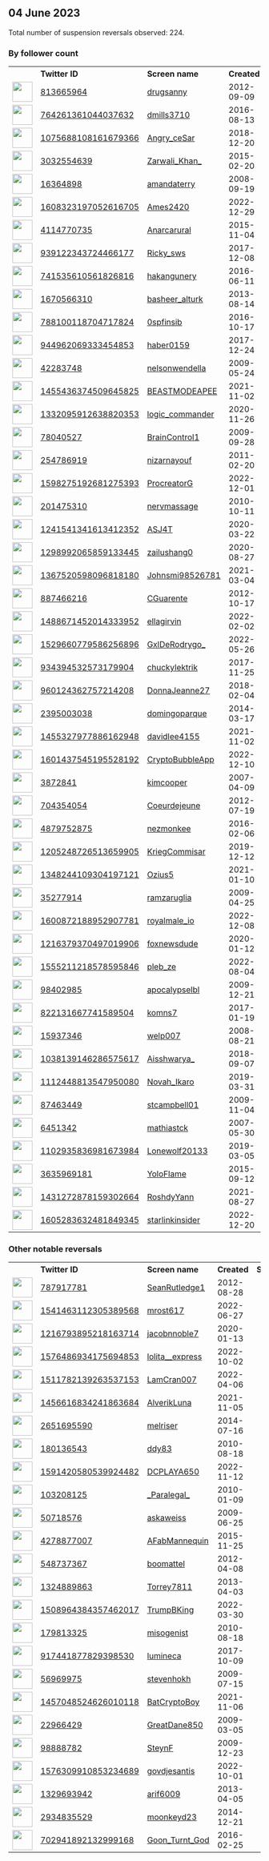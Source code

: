 
## 04 June 2023
Total number of suspension reversals observed: 224.

### By follower count
<table><tr><th></th><th align="left">Twitter ID</th><th align="left">Screen name</th>
<th align="left">Created</th><th align="left">Status</th><th align="left">Suspended</th><th align="left">Followers</th>
<tr><td><a href="https://pbs.twimg.com/profile_images/1210852867172655104/vmccRZiQ_normal.jpg"><img src="https://pbs.twimg.com/profile_images/1210852867172655104/vmccRZiQ_normal.jpg" width="40px" height="40px" align="center"/></a></td><td><a href="https://twitter.com/intent/user?user_id=813665964">813665964</a></td><td><a href="https://twitter.com/drugsanny">drugsanny</a></td><td>2012-09-09</td><td align="center"></td><td></td><td>332553</td></tr>
<tr><td><a href="https://pbs.twimg.com/profile_images/1351315411548196868/ghOUAZ4J_normal.jpg"><img src="https://pbs.twimg.com/profile_images/1351315411548196868/ghOUAZ4J_normal.jpg" width="40px" height="40px" align="center"/></a></td><td><a href="https://twitter.com/intent/user?user_id=764261361044037632">764261361044037632</a></td><td><a href="https://twitter.com/dmills3710">dmills3710</a></td><td>2016-08-13</td><td align="center"></td><td></td><td>30431</td></tr>
<tr><td><a href="https://pbs.twimg.com/profile_images/1624363924329009152/vAfkJ81Y_normal.jpg"><img src="https://pbs.twimg.com/profile_images/1624363924329009152/vAfkJ81Y_normal.jpg" width="40px" height="40px" align="center"/></a></td><td><a href="https://twitter.com/intent/user?user_id=1075688108161679366">1075688108161679366</a></td><td><a href="https://twitter.com/Angry_ceSar">Angry_ceSar</a></td><td>2018-12-20</td><td align="center"></td><td>2023-05-28</td><td>13904</td></tr>
<tr><td><a href="https://pbs.twimg.com/profile_images/1663832116461727744/7eUDGWqe_normal.jpg"><img src="https://pbs.twimg.com/profile_images/1663832116461727744/7eUDGWqe_normal.jpg" width="40px" height="40px" align="center"/></a></td><td><a href="https://twitter.com/intent/user?user_id=3032554639">3032554639</a></td><td><a href="https://twitter.com/Zarwali_Khan_">Zarwali_Khan_</a></td><td>2015-02-20</td><td align="center"></td><td>2022-12-08</td><td>11430</td></tr>
<tr><td><a href="https://pbs.twimg.com/profile_images/1613179490045239296/cHjYFkDQ_normal.jpg"><img src="https://pbs.twimg.com/profile_images/1613179490045239296/cHjYFkDQ_normal.jpg" width="40px" height="40px" align="center"/></a></td><td><a href="https://twitter.com/intent/user?user_id=16364898">16364898</a></td><td><a href="https://twitter.com/amandaterry">amandaterry</a></td><td>2008-09-19</td><td align="center"></td><td>2023-06-01</td><td>8938</td></tr>
<tr><td><a href="https://pbs.twimg.com/profile_images/1608329357583421441/zh1id-q3_normal.jpg"><img src="https://pbs.twimg.com/profile_images/1608329357583421441/zh1id-q3_normal.jpg" width="40px" height="40px" align="center"/></a></td><td><a href="https://twitter.com/intent/user?user_id=1608323197052616705">1608323197052616705</a></td><td><a href="https://twitter.com/Ames2420">Ames2420</a></td><td>2022-12-29</td><td align="center"></td><td>2023-04-08</td><td>8687</td></tr>
<tr><td><a href="https://pbs.twimg.com/profile_images/1664622006480916482/6euOPGDN_normal.jpg"><img src="https://pbs.twimg.com/profile_images/1664622006480916482/6euOPGDN_normal.jpg" width="40px" height="40px" align="center"/></a></td><td><a href="https://twitter.com/intent/user?user_id=4114770735">4114770735</a></td><td><a href="https://twitter.com/Anarcarural">Anarcarural</a></td><td>2015-11-04</td><td align="center"></td><td>2023-05-26</td><td>7717</td></tr>
<tr><td><a href="https://pbs.twimg.com/profile_images/1632770924893155328/e4-VQObs_normal.jpg"><img src="https://pbs.twimg.com/profile_images/1632770924893155328/e4-VQObs_normal.jpg" width="40px" height="40px" align="center"/></a></td><td><a href="https://twitter.com/intent/user?user_id=939122343724466177">939122343724466177</a></td><td><a href="https://twitter.com/Ricky_sws">Ricky_sws</a></td><td>2017-12-08</td><td align="center"></td><td>2023-05-26</td><td>7438</td></tr>
<tr><td><a href="https://pbs.twimg.com/profile_images/1066626629995282432/pazh5L7A_normal.jpg"><img src="https://pbs.twimg.com/profile_images/1066626629995282432/pazh5L7A_normal.jpg" width="40px" height="40px" align="center"/></a></td><td><a href="https://twitter.com/intent/user?user_id=741535610561826816">741535610561826816</a></td><td><a href="https://twitter.com/hakangunery">hakangunery</a></td><td>2016-06-11</td><td align="center"></td><td>2023-05-19</td><td>7380</td></tr>
<tr><td><a href="https://pbs.twimg.com/profile_images/1547790936087732225/rb5WXBks_normal.jpg"><img src="https://pbs.twimg.com/profile_images/1547790936087732225/rb5WXBks_normal.jpg" width="40px" height="40px" align="center"/></a></td><td><a href="https://twitter.com/intent/user?user_id=1670566310">1670566310</a></td><td><a href="https://twitter.com/basheer_alturk">basheer_alturk</a></td><td>2013-08-14</td><td align="center"></td><td>2023-06-01</td><td>6841</td></tr>
<tr><td><a href="https://pbs.twimg.com/profile_images/788585217816662016/33JhjreL_normal.jpg"><img src="https://pbs.twimg.com/profile_images/788585217816662016/33JhjreL_normal.jpg" width="40px" height="40px" align="center"/></a></td><td><a href="https://twitter.com/intent/user?user_id=788100118704717824">788100118704717824</a></td><td><a href="https://twitter.com/0spfinsib">0spfinsib</a></td><td>2016-10-17</td><td align="center"></td><td>2023-05-27</td><td>6775</td></tr>
<tr><td><a href="https://pbs.twimg.com/profile_images/1224090863871107072/S95bV7sL_normal.jpg"><img src="https://pbs.twimg.com/profile_images/1224090863871107072/S95bV7sL_normal.jpg" width="40px" height="40px" align="center"/></a></td><td><a href="https://twitter.com/intent/user?user_id=944962069333454853">944962069333454853</a></td><td><a href="https://twitter.com/haber0159">haber0159</a></td><td>2017-12-24</td><td align="center"></td><td>2023-01-02</td><td>5881</td></tr>
<tr><td><a href="https://pbs.twimg.com/profile_images/1129087554823831557/P_1Eh7_V_normal.jpg"><img src="https://pbs.twimg.com/profile_images/1129087554823831557/P_1Eh7_V_normal.jpg" width="40px" height="40px" align="center"/></a></td><td><a href="https://twitter.com/intent/user?user_id=42283748">42283748</a></td><td><a href="https://twitter.com/nelsonwendella">nelsonwendella</a></td><td>2009-05-24</td><td align="center"></td><td></td><td>5042</td></tr>
<tr><td><a href="https://pbs.twimg.com/profile_images/1648198312460431361/sAN814IK_normal.jpg"><img src="https://pbs.twimg.com/profile_images/1648198312460431361/sAN814IK_normal.jpg" width="40px" height="40px" align="center"/></a></td><td><a href="https://twitter.com/intent/user?user_id=1455436374509645825">1455436374509645825</a></td><td><a href="https://twitter.com/BEASTMODEAPEE">BEASTMODEAPEE</a></td><td>2021-11-02</td><td align="center"></td><td>2023-06-01</td><td>4893</td></tr>
<tr><td><a href="https://pbs.twimg.com/profile_images/1664011599563177984/gNZxFk1B_normal.png"><img src="https://pbs.twimg.com/profile_images/1664011599563177984/gNZxFk1B_normal.png" width="40px" height="40px" align="center"/></a></td><td><a href="https://twitter.com/intent/user?user_id=1332095912638820353">1332095912638820353</a></td><td><a href="https://twitter.com/logic_commander">logic_commander</a></td><td>2020-11-26</td><td align="center"></td><td>2023-05-29</td><td>4526</td></tr>
<tr><td><a href="https://pbs.twimg.com/profile_images/1342799219560734721/8O3v719F_normal.jpg"><img src="https://pbs.twimg.com/profile_images/1342799219560734721/8O3v719F_normal.jpg" width="40px" height="40px" align="center"/></a></td><td><a href="https://twitter.com/intent/user?user_id=78040527">78040527</a></td><td><a href="https://twitter.com/BrainControl1">BrainControl1</a></td><td>2009-09-28</td><td align="center">🔒</td><td>2023-05-27</td><td>4447</td></tr>
<tr><td><a href="https://pbs.twimg.com/profile_images/1016330008124710915/EfoZQ11P_normal.jpg"><img src="https://pbs.twimg.com/profile_images/1016330008124710915/EfoZQ11P_normal.jpg" width="40px" height="40px" align="center"/></a></td><td><a href="https://twitter.com/intent/user?user_id=254786919">254786919</a></td><td><a href="https://twitter.com/nizarnayouf">nizarnayouf</a></td><td>2011-02-20</td><td align="center"></td><td></td><td>4208</td></tr>
<tr><td><a href="https://pbs.twimg.com/profile_images/1639619207439548417/AyLRWCtY_normal.jpg"><img src="https://pbs.twimg.com/profile_images/1639619207439548417/AyLRWCtY_normal.jpg" width="40px" height="40px" align="center"/></a></td><td><a href="https://twitter.com/intent/user?user_id=1598275192681275393">1598275192681275393</a></td><td><a href="https://twitter.com/ProcreatorG">ProcreatorG</a></td><td>2022-12-01</td><td align="center"></td><td>2023-06-01</td><td>4145</td></tr>
<tr><td><a href="https://pbs.twimg.com/profile_images/1343057320226525185/LtZBejSh_normal.jpg"><img src="https://pbs.twimg.com/profile_images/1343057320226525185/LtZBejSh_normal.jpg" width="40px" height="40px" align="center"/></a></td><td><a href="https://twitter.com/intent/user?user_id=201475310">201475310</a></td><td><a href="https://twitter.com/nervmassage">nervmassage</a></td><td>2010-10-11</td><td align="center"></td><td>2022-11-22</td><td>4127</td></tr>
<tr><td><a href="https://pbs.twimg.com/profile_images/1441059229465415685/sd54fSYc_normal.jpg"><img src="https://pbs.twimg.com/profile_images/1441059229465415685/sd54fSYc_normal.jpg" width="40px" height="40px" align="center"/></a></td><td><a href="https://twitter.com/intent/user?user_id=1241541341613412352">1241541341613412352</a></td><td><a href="https://twitter.com/ASJ4T">ASJ4T</a></td><td>2020-03-22</td><td align="center"></td><td>2023-01-16</td><td>3798</td></tr>
<tr><td><a href="https://pbs.twimg.com/profile_images/1495700554235871235/t3GXH7NL_normal.jpg"><img src="https://pbs.twimg.com/profile_images/1495700554235871235/t3GXH7NL_normal.jpg" width="40px" height="40px" align="center"/></a></td><td><a href="https://twitter.com/intent/user?user_id=1298992065859133445">1298992065859133445</a></td><td><a href="https://twitter.com/zailushang0">zailushang0</a></td><td>2020-08-27</td><td align="center"></td><td>2023-05-02</td><td>3517</td></tr>
<tr><td><a href="https://pbs.twimg.com/profile_images/1463866430605217800/HqpCE73w_normal.jpg"><img src="https://pbs.twimg.com/profile_images/1463866430605217800/HqpCE73w_normal.jpg" width="40px" height="40px" align="center"/></a></td><td><a href="https://twitter.com/intent/user?user_id=1367520598096818180">1367520598096818180</a></td><td><a href="https://twitter.com/Johnsmi98526781">Johnsmi98526781</a></td><td>2021-03-04</td><td align="center"></td><td>2022-10-29</td><td>3421</td></tr>
<tr><td><a href="https://pbs.twimg.com/profile_images/1426256009669095427/LK5dsb1o_normal.jpg"><img src="https://pbs.twimg.com/profile_images/1426256009669095427/LK5dsb1o_normal.jpg" width="40px" height="40px" align="center"/></a></td><td><a href="https://twitter.com/intent/user?user_id=887466216">887466216</a></td><td><a href="https://twitter.com/CGuarente">CGuarente</a></td><td>2012-10-17</td><td align="center"></td><td>2023-05-23</td><td>3221</td></tr>
<tr><td><a href="https://pbs.twimg.com/profile_images/1664447863169110017/E4GcJRA7_normal.jpg"><img src="https://pbs.twimg.com/profile_images/1664447863169110017/E4GcJRA7_normal.jpg" width="40px" height="40px" align="center"/></a></td><td><a href="https://twitter.com/intent/user?user_id=1488671452014333952">1488671452014333952</a></td><td><a href="https://twitter.com/ellagirvin">ellagirvin</a></td><td>2022-02-02</td><td align="center"></td><td>2023-06-02</td><td>3024</td></tr>
<tr><td><a href="https://pbs.twimg.com/profile_images/1664038774655811586/mpEHq_eX_normal.jpg"><img src="https://pbs.twimg.com/profile_images/1664038774655811586/mpEHq_eX_normal.jpg" width="40px" height="40px" align="center"/></a></td><td><a href="https://twitter.com/intent/user?user_id=1529660779586256896">1529660779586256896</a></td><td><a href="https://twitter.com/GxlDeRodrygo_">GxlDeRodrygo_</a></td><td>2022-05-26</td><td align="center"></td><td>2022-12-02</td><td>2744</td></tr>
<tr><td><a href="https://pbs.twimg.com/profile_images/1570399856472084480/VkMEM4d2_normal.jpg"><img src="https://pbs.twimg.com/profile_images/1570399856472084480/VkMEM4d2_normal.jpg" width="40px" height="40px" align="center"/></a></td><td><a href="https://twitter.com/intent/user?user_id=934394532573179904">934394532573179904</a></td><td><a href="https://twitter.com/chuckylektrik">chuckylektrik</a></td><td>2017-11-25</td><td align="center"></td><td>2023-05-24</td><td>2656</td></tr>
<tr><td><a href="https://pbs.twimg.com/profile_images/1347745512016015361/YF9Y_5Bv_normal.jpg"><img src="https://pbs.twimg.com/profile_images/1347745512016015361/YF9Y_5Bv_normal.jpg" width="40px" height="40px" align="center"/></a></td><td><a href="https://twitter.com/intent/user?user_id=960124362757214208">960124362757214208</a></td><td><a href="https://twitter.com/DonnaJeanne27">DonnaJeanne27</a></td><td>2018-02-04</td><td align="center"></td><td>2022-10-29</td><td>2594</td></tr>
<tr><td><a href="https://pbs.twimg.com/profile_images/1565139931592380416/WZtChC9X_normal.jpg"><img src="https://pbs.twimg.com/profile_images/1565139931592380416/WZtChC9X_normal.jpg" width="40px" height="40px" align="center"/></a></td><td><a href="https://twitter.com/intent/user?user_id=2395003038">2395003038</a></td><td><a href="https://twitter.com/domingoparque">domingoparque</a></td><td>2014-03-17</td><td align="center"></td><td>2022-09-23</td><td>2589</td></tr>
<tr><td><a href="https://pbs.twimg.com/profile_images/1654214263353778176/7nGfW_AT_normal.jpg"><img src="https://pbs.twimg.com/profile_images/1654214263353778176/7nGfW_AT_normal.jpg" width="40px" height="40px" align="center"/></a></td><td><a href="https://twitter.com/intent/user?user_id=1455327977886162948">1455327977886162948</a></td><td><a href="https://twitter.com/davidlee4155">davidlee4155</a></td><td>2021-11-02</td><td align="center"></td><td>2023-06-01</td><td>2291</td></tr>
<tr><td><a href="https://pbs.twimg.com/profile_images/1633137502671482884/wtIuNgkZ_normal.jpg"><img src="https://pbs.twimg.com/profile_images/1633137502671482884/wtIuNgkZ_normal.jpg" width="40px" height="40px" align="center"/></a></td><td><a href="https://twitter.com/intent/user?user_id=1601437545195528192">1601437545195528192</a></td><td><a href="https://twitter.com/CryptoBubbleApp">CryptoBubbleApp</a></td><td>2022-12-10</td><td align="center"></td><td>2023-06-02</td><td>2089</td></tr>
<tr><td><a href="https://pbs.twimg.com/profile_images/378800000729350297/d0cd634149243e6cdd0314a880313d08_normal.png"><img src="https://pbs.twimg.com/profile_images/378800000729350297/d0cd634149243e6cdd0314a880313d08_normal.png" width="40px" height="40px" align="center"/></a></td><td><a href="https://twitter.com/intent/user?user_id=3872841">3872841</a></td><td><a href="https://twitter.com/kimcooper">kimcooper</a></td><td>2007-04-09</td><td align="center"></td><td>2023-04-28</td><td>2031</td></tr>
<tr><td><a href="https://pbs.twimg.com/profile_images/1634285980814397447/aoRO-2fu_normal.jpg"><img src="https://pbs.twimg.com/profile_images/1634285980814397447/aoRO-2fu_normal.jpg" width="40px" height="40px" align="center"/></a></td><td><a href="https://twitter.com/intent/user?user_id=704354054">704354054</a></td><td><a href="https://twitter.com/Coeurdejeune">Coeurdejeune</a></td><td>2012-07-19</td><td align="center"></td><td>2023-06-01</td><td>1901</td></tr>
<tr><td><a href="https://pbs.twimg.com/profile_images/1163285032259248128/FkIJbfCO_normal.jpg"><img src="https://pbs.twimg.com/profile_images/1163285032259248128/FkIJbfCO_normal.jpg" width="40px" height="40px" align="center"/></a></td><td><a href="https://twitter.com/intent/user?user_id=4879752875">4879752875</a></td><td><a href="https://twitter.com/nezmonkee">nezmonkee</a></td><td>2016-02-06</td><td align="center"></td><td>2023-06-03</td><td>1894</td></tr>
<tr><td><a href="https://pbs.twimg.com/profile_images/1654373151843794946/Jp_85nJe_normal.jpg"><img src="https://pbs.twimg.com/profile_images/1654373151843794946/Jp_85nJe_normal.jpg" width="40px" height="40px" align="center"/></a></td><td><a href="https://twitter.com/intent/user?user_id=1205248726513659905">1205248726513659905</a></td><td><a href="https://twitter.com/KriegCommisar">KriegCommisar</a></td><td>2019-12-12</td><td align="center"></td><td>2023-05-28</td><td>1837</td></tr>
<tr><td><a href="https://pbs.twimg.com/profile_images/1664905875511705602/OQzeB5YX_normal.jpg"><img src="https://pbs.twimg.com/profile_images/1664905875511705602/OQzeB5YX_normal.jpg" width="40px" height="40px" align="center"/></a></td><td><a href="https://twitter.com/intent/user?user_id=1348244109304197121">1348244109304197121</a></td><td><a href="https://twitter.com/Ozius5">Ozius5</a></td><td>2021-01-10</td><td align="center"></td><td>2022-12-01</td><td>1831</td></tr>
<tr><td><a href="https://pbs.twimg.com/profile_images/1519290186139521024/uyE4bdcn_normal.jpg"><img src="https://pbs.twimg.com/profile_images/1519290186139521024/uyE4bdcn_normal.jpg" width="40px" height="40px" align="center"/></a></td><td><a href="https://twitter.com/intent/user?user_id=35277914">35277914</a></td><td><a href="https://twitter.com/ramzaruglia">ramzaruglia</a></td><td>2009-04-25</td><td align="center"></td><td>2023-03-21</td><td>1808</td></tr>
<tr><td><a href="https://pbs.twimg.com/profile_images/1654922829547163648/daN6S09P_normal.png"><img src="https://pbs.twimg.com/profile_images/1654922829547163648/daN6S09P_normal.png" width="40px" height="40px" align="center"/></a></td><td><a href="https://twitter.com/intent/user?user_id=1600872188952907781">1600872188952907781</a></td><td><a href="https://twitter.com/royalmale_io">royalmale_io</a></td><td>2022-12-08</td><td align="center"></td><td>2023-06-01</td><td>1760</td></tr>
<tr><td><a href="https://pbs.twimg.com/profile_images/1447245563850805252/a1T8qh2x_normal.jpg"><img src="https://pbs.twimg.com/profile_images/1447245563850805252/a1T8qh2x_normal.jpg" width="40px" height="40px" align="center"/></a></td><td><a href="https://twitter.com/intent/user?user_id=1216379370497019906">1216379370497019906</a></td><td><a href="https://twitter.com/foxnewsdude">foxnewsdude</a></td><td>2020-01-12</td><td align="center"></td><td>2023-05-27</td><td>1700</td></tr>
<tr><td><a href="https://pbs.twimg.com/profile_images/1555211804174843912/6vdlslqc_normal.jpg"><img src="https://pbs.twimg.com/profile_images/1555211804174843912/6vdlslqc_normal.jpg" width="40px" height="40px" align="center"/></a></td><td><a href="https://twitter.com/intent/user?user_id=1555211218578595846">1555211218578595846</a></td><td><a href="https://twitter.com/pleb_ze">pleb_ze</a></td><td>2022-08-04</td><td align="center"></td><td>2023-06-01</td><td>1670</td></tr>
<tr><td><a href="https://pbs.twimg.com/profile_images/585558399/twitlogo_normal.jpg"><img src="https://pbs.twimg.com/profile_images/585558399/twitlogo_normal.jpg" width="40px" height="40px" align="center"/></a></td><td><a href="https://twitter.com/intent/user?user_id=98402985">98402985</a></td><td><a href="https://twitter.com/apocalypselbl">apocalypselbl</a></td><td>2009-12-21</td><td align="center"></td><td></td><td>1570</td></tr>
<tr><td><a href="https://pbs.twimg.com/profile_images/1498949700296314880/3rXEm9A4_normal.jpg"><img src="https://pbs.twimg.com/profile_images/1498949700296314880/3rXEm9A4_normal.jpg" width="40px" height="40px" align="center"/></a></td><td><a href="https://twitter.com/intent/user?user_id=822131667741589504">822131667741589504</a></td><td><a href="https://twitter.com/komns7">komns7</a></td><td>2017-01-19</td><td align="center"></td><td>2022-05-24</td><td>1497</td></tr>
<tr><td><a href="https://pbs.twimg.com/profile_images/1383694538997260301/TzURBW8F_normal.jpg"><img src="https://pbs.twimg.com/profile_images/1383694538997260301/TzURBW8F_normal.jpg" width="40px" height="40px" align="center"/></a></td><td><a href="https://twitter.com/intent/user?user_id=15937346">15937346</a></td><td><a href="https://twitter.com/welp007">welp007</a></td><td>2008-08-21</td><td align="center"></td><td>2023-05-27</td><td>1428</td></tr>
<tr><td><a href="https://pbs.twimg.com/profile_images/1664630175097577477/0Xsg7Eav_normal.jpg"><img src="https://pbs.twimg.com/profile_images/1664630175097577477/0Xsg7Eav_normal.jpg" width="40px" height="40px" align="center"/></a></td><td><a href="https://twitter.com/intent/user?user_id=1038139146286575617">1038139146286575617</a></td><td><a href="https://twitter.com/Aisshwarya_">Aisshwarya_</a></td><td>2018-09-07</td><td align="center"></td><td>2022-12-18</td><td>1420</td></tr>
<tr><td><a href="https://pbs.twimg.com/profile_images/1662867099851853825/p1DlPW64_normal.jpg"><img src="https://pbs.twimg.com/profile_images/1662867099851853825/p1DlPW64_normal.jpg" width="40px" height="40px" align="center"/></a></td><td><a href="https://twitter.com/intent/user?user_id=1112448813547950080">1112448813547950080</a></td><td><a href="https://twitter.com/Novah_Ikaro">Novah_Ikaro</a></td><td>2019-03-31</td><td align="center"></td><td>2023-05-27</td><td>1412</td></tr>
<tr><td><a href="https://pbs.twimg.com/profile_images/1665788728806088704/TMmF0e9S_normal.jpg"><img src="https://pbs.twimg.com/profile_images/1665788728806088704/TMmF0e9S_normal.jpg" width="40px" height="40px" align="center"/></a></td><td><a href="https://twitter.com/intent/user?user_id=87463449">87463449</a></td><td><a href="https://twitter.com/stcampbell01">stcampbell01</a></td><td>2009-11-04</td><td align="center"></td><td>2022-10-06</td><td>1321</td></tr>
<tr><td><a href="https://pbs.twimg.com/profile_images/25649292/997434708_m_normal.jpg"><img src="https://pbs.twimg.com/profile_images/25649292/997434708_m_normal.jpg" width="40px" height="40px" align="center"/></a></td><td><a href="https://twitter.com/intent/user?user_id=6451342">6451342</a></td><td><a href="https://twitter.com/mathiastck">mathiastck</a></td><td>2007-05-30</td><td align="center"></td><td>2023-05-27</td><td>1308</td></tr>
<tr><td><a href="https://pbs.twimg.com/profile_images/1622316829145194497/doqEYH5O_normal.jpg"><img src="https://pbs.twimg.com/profile_images/1622316829145194497/doqEYH5O_normal.jpg" width="40px" height="40px" align="center"/></a></td><td><a href="https://twitter.com/intent/user?user_id=1102935836981673984">1102935836981673984</a></td><td><a href="https://twitter.com/Lonewolf20133">Lonewolf20133</a></td><td>2019-03-05</td><td align="center"></td><td>2023-05-18</td><td>1298</td></tr>
<tr><td><a href="https://pbs.twimg.com/profile_images/1333580448237309953/3AteSRhO_normal.jpg"><img src="https://pbs.twimg.com/profile_images/1333580448237309953/3AteSRhO_normal.jpg" width="40px" height="40px" align="center"/></a></td><td><a href="https://twitter.com/intent/user?user_id=3635969181">3635969181</a></td><td><a href="https://twitter.com/YoloFlame">YoloFlame</a></td><td>2015-09-12</td><td align="center"></td><td></td><td>1272</td></tr>
<tr><td><a href="https://pbs.twimg.com/profile_images/1665379872292700161/Pt80wQz1_normal.jpg"><img src="https://pbs.twimg.com/profile_images/1665379872292700161/Pt80wQz1_normal.jpg" width="40px" height="40px" align="center"/></a></td><td><a href="https://twitter.com/intent/user?user_id=1431272878159302664">1431272878159302664</a></td><td><a href="https://twitter.com/RoshdyYann">RoshdyYann</a></td><td>2021-08-27</td><td align="center"></td><td>2022-11-12</td><td>1206</td></tr>
<tr><td><a href="https://pbs.twimg.com/profile_images/1605286218861772802/F8RGGzKQ_normal.jpg"><img src="https://pbs.twimg.com/profile_images/1605286218861772802/F8RGGzKQ_normal.jpg" width="40px" height="40px" align="center"/></a></td><td><a href="https://twitter.com/intent/user?user_id=1605283632481849345">1605283632481849345</a></td><td><a href="https://twitter.com/starlinkinsider">starlinkinsider</a></td><td>2022-12-20</td><td align="center"></td><td>2023-05-28</td><td>1163</td></tr>
</table>

### Other notable reversals
<table><tr><th></th><th align="left">Twitter ID</th><th align="left">Screen name</th>
<th align="left">Created</th><th align="left">Status</th><th align="left">Suspended</th><th align="left">Followers</th>
<tr><td><a href="https://pbs.twimg.com/profile_images/1617648949640237057/VXDeYBY2_normal.png"><img src="https://pbs.twimg.com/profile_images/1617648949640237057/VXDeYBY2_normal.png" width="40px" height="40px" align="center"/></a></td><td><a href="https://twitter.com/intent/user?user_id=787917781">787917781</a></td><td><a href="https://twitter.com/SeanRutledge1">SeanRutledge1</a></td><td>2012-08-28</td><td align="center"></td><td>2023-02-24</td><td>19</td></tr>
<tr><td><a href="https://pbs.twimg.com/profile_images/1562111364805451777/B9tamAvw_normal.jpg"><img src="https://pbs.twimg.com/profile_images/1562111364805451777/B9tamAvw_normal.jpg" width="40px" height="40px" align="center"/></a></td><td><a href="https://twitter.com/intent/user?user_id=1541463112305389568">1541463112305389568</a></td><td><a href="https://twitter.com/mrost617">mrost617</a></td><td>2022-06-27</td><td align="center"></td><td>2022-12-16</td><td>212</td></tr>
<tr><td><a href="https://pbs.twimg.com/profile_images/1624711007674277890/1joONMLr_normal.jpg"><img src="https://pbs.twimg.com/profile_images/1624711007674277890/1joONMLr_normal.jpg" width="40px" height="40px" align="center"/></a></td><td><a href="https://twitter.com/intent/user?user_id=1216793895218163714">1216793895218163714</a></td><td><a href="https://twitter.com/jacobnnoble7">jacobnnoble7</a></td><td>2020-01-13</td><td align="center"></td><td>2023-05-27</td><td>486</td></tr>
<tr><td><a href="https://pbs.twimg.com/profile_images/1665390456950194177/5EDU8cOV_normal.jpg"><img src="https://pbs.twimg.com/profile_images/1665390456950194177/5EDU8cOV_normal.jpg" width="40px" height="40px" align="center"/></a></td><td><a href="https://twitter.com/intent/user?user_id=1576486934175694853">1576486934175694853</a></td><td><a href="https://twitter.com/lolita__express">lolita__express</a></td><td>2022-10-02</td><td align="center"></td><td>2022-12-09</td><td>103</td></tr>
<tr><td><a href="https://pbs.twimg.com/profile_images/1511783403770679304/LpMCwBDP_normal.jpg"><img src="https://pbs.twimg.com/profile_images/1511783403770679304/LpMCwBDP_normal.jpg" width="40px" height="40px" align="center"/></a></td><td><a href="https://twitter.com/intent/user?user_id=1511782139263537153">1511782139263537153</a></td><td><a href="https://twitter.com/LamCran007">LamCran007</a></td><td>2022-04-06</td><td align="center"></td><td>2023-05-26</td><td>188</td></tr>
<tr><td><a href="https://pbs.twimg.com/profile_images/1456616953532067844/DGI5gr2c_normal.jpg"><img src="https://pbs.twimg.com/profile_images/1456616953532067844/DGI5gr2c_normal.jpg" width="40px" height="40px" align="center"/></a></td><td><a href="https://twitter.com/intent/user?user_id=1456616834241863684">1456616834241863684</a></td><td><a href="https://twitter.com/AlverikLuna">AlverikLuna</a></td><td>2021-11-05</td><td align="center"></td><td>2023-05-21</td><td>51</td></tr>
<tr><td><a href="https://pbs.twimg.com/profile_images/732377780663377921/k_430_Ok_normal.jpg"><img src="https://pbs.twimg.com/profile_images/732377780663377921/k_430_Ok_normal.jpg" width="40px" height="40px" align="center"/></a></td><td><a href="https://twitter.com/intent/user?user_id=2651695590">2651695590</a></td><td><a href="https://twitter.com/melriser">melriser</a></td><td>2014-07-16</td><td align="center"></td><td>2023-05-29</td><td>65</td></tr>
<tr><td><a href="https://pbs.twimg.com/profile_images/2459844655/huwmrbv4q4kpx7b2y4vu_normal.jpeg"><img src="https://pbs.twimg.com/profile_images/2459844655/huwmrbv4q4kpx7b2y4vu_normal.jpeg" width="40px" height="40px" align="center"/></a></td><td><a href="https://twitter.com/intent/user?user_id=180136543">180136543</a></td><td><a href="https://twitter.com/ddy83">ddy83</a></td><td>2010-08-18</td><td align="center">🔒</td><td>2023-05-28</td><td>501</td></tr>
<tr><td><a href="https://pbs.twimg.com/profile_images/1612491329862500356/P8KmTGBx_normal.jpg"><img src="https://pbs.twimg.com/profile_images/1612491329862500356/P8KmTGBx_normal.jpg" width="40px" height="40px" align="center"/></a></td><td><a href="https://twitter.com/intent/user?user_id=1591420580539924482">1591420580539924482</a></td><td><a href="https://twitter.com/DCPLAYA650">DCPLAYA650</a></td><td>2022-11-12</td><td align="center"></td><td>2023-05-26</td><td>28</td></tr>
<tr><td><a href="https://pbs.twimg.com/profile_images/911077085946429440/u0pLrJgJ_normal.jpg"><img src="https://pbs.twimg.com/profile_images/911077085946429440/u0pLrJgJ_normal.jpg" width="40px" height="40px" align="center"/></a></td><td><a href="https://twitter.com/intent/user?user_id=103208125">103208125</a></td><td><a href="https://twitter.com/_Paralegal_">_Paralegal_</a></td><td>2010-01-09</td><td align="center"></td><td>2023-05-29</td><td>59</td></tr>
<tr><td><a href="https://pbs.twimg.com/profile_images/1249858532477992960/FL_ERHW4_normal.jpg"><img src="https://pbs.twimg.com/profile_images/1249858532477992960/FL_ERHW4_normal.jpg" width="40px" height="40px" align="center"/></a></td><td><a href="https://twitter.com/intent/user?user_id=50718576">50718576</a></td><td><a href="https://twitter.com/askaweiss">askaweiss</a></td><td>2009-06-25</td><td align="center"></td><td>2023-05-27</td><td>96</td></tr>
<tr><td><a href="https://pbs.twimg.com/profile_images/1662761352421855234/CxVT2Oxw_normal.jpg"><img src="https://pbs.twimg.com/profile_images/1662761352421855234/CxVT2Oxw_normal.jpg" width="40px" height="40px" align="center"/></a></td><td><a href="https://twitter.com/intent/user?user_id=4278877007">4278877007</a></td><td><a href="https://twitter.com/AFabMannequin">AFabMannequin</a></td><td>2015-11-25</td><td align="center"></td><td>2023-05-27</td><td>77</td></tr>
<tr><td><a href="https://pbs.twimg.com/profile_images/1599446122833100806/BvWDENwj_normal.jpg"><img src="https://pbs.twimg.com/profile_images/1599446122833100806/BvWDENwj_normal.jpg" width="40px" height="40px" align="center"/></a></td><td><a href="https://twitter.com/intent/user?user_id=548737367">548737367</a></td><td><a href="https://twitter.com/boomattel">boomattel</a></td><td>2012-04-08</td><td align="center"></td><td>2023-05-27</td><td>336</td></tr>
<tr><td><a href="https://pbs.twimg.com/profile_images/3493864065/6754b4a1d617e5b19b1285248dcb2b7e_normal.jpeg"><img src="https://pbs.twimg.com/profile_images/3493864065/6754b4a1d617e5b19b1285248dcb2b7e_normal.jpeg" width="40px" height="40px" align="center"/></a></td><td><a href="https://twitter.com/intent/user?user_id=1324889863">1324889863</a></td><td><a href="https://twitter.com/Torrey7811">Torrey7811</a></td><td>2013-04-03</td><td align="center"></td><td>2023-04-21</td><td>53</td></tr>
<tr><td><a href="https://pbs.twimg.com/profile_images/1508965640698310660/qFvopD4a_normal.jpg"><img src="https://pbs.twimg.com/profile_images/1508965640698310660/qFvopD4a_normal.jpg" width="40px" height="40px" align="center"/></a></td><td><a href="https://twitter.com/intent/user?user_id=1508964384357462017">1508964384357462017</a></td><td><a href="https://twitter.com/TrumpBKing">TrumpBKing</a></td><td>2022-03-30</td><td align="center"></td><td>2023-05-28</td><td>242</td></tr>
<tr><td><a href="https://pbs.twimg.com/profile_images/1653279458579845120/FUOAx-kE_normal.jpg"><img src="https://pbs.twimg.com/profile_images/1653279458579845120/FUOAx-kE_normal.jpg" width="40px" height="40px" align="center"/></a></td><td><a href="https://twitter.com/intent/user?user_id=179813325">179813325</a></td><td><a href="https://twitter.com/misogenist">misogenist</a></td><td>2010-08-18</td><td align="center"></td><td>2023-05-27</td><td>286</td></tr>
<tr><td><a href="https://abs.twimg.com/sticky/default_profile_images/default_profile_normal.png"><img src="https://abs.twimg.com/sticky/default_profile_images/default_profile_normal.png" width="40px" height="40px" align="center"/></a></td><td><a href="https://twitter.com/intent/user?user_id=917441877829398530">917441877829398530</a></td><td><a href="https://twitter.com/lumineca">lumineca</a></td><td>2017-10-09</td><td align="center"></td><td>2023-05-25</td><td>0</td></tr>
<tr><td><a href="https://pbs.twimg.com/profile_images/1660850046903132160/0icC4jfQ_normal.jpg"><img src="https://pbs.twimg.com/profile_images/1660850046903132160/0icC4jfQ_normal.jpg" width="40px" height="40px" align="center"/></a></td><td><a href="https://twitter.com/intent/user?user_id=56969975">56969975</a></td><td><a href="https://twitter.com/stevenhokh">stevenhokh</a></td><td>2009-07-15</td><td align="center"></td><td>2023-05-27</td><td>37</td></tr>
<tr><td><a href="https://pbs.twimg.com/profile_images/1645016487051116544/SRfvD8vz_normal.jpg"><img src="https://pbs.twimg.com/profile_images/1645016487051116544/SRfvD8vz_normal.jpg" width="40px" height="40px" align="center"/></a></td><td><a href="https://twitter.com/intent/user?user_id=1457048524626010118">1457048524626010118</a></td><td><a href="https://twitter.com/BatCryptoBoy">BatCryptoBoy</a></td><td>2021-11-06</td><td align="center"></td><td>2023-05-18</td><td>360</td></tr>
<tr><td><a href="https://pbs.twimg.com/profile_images/621051930781941760/LGBBGuwn_normal.jpg"><img src="https://pbs.twimg.com/profile_images/621051930781941760/LGBBGuwn_normal.jpg" width="40px" height="40px" align="center"/></a></td><td><a href="https://twitter.com/intent/user?user_id=22966429">22966429</a></td><td><a href="https://twitter.com/GreatDane850">GreatDane850</a></td><td>2009-03-05</td><td align="center"></td><td>2023-05-26</td><td>18</td></tr>
<tr><td><a href="https://pbs.twimg.com/profile_images/1402250079537401870/8c6PgSGg_normal.jpg"><img src="https://pbs.twimg.com/profile_images/1402250079537401870/8c6PgSGg_normal.jpg" width="40px" height="40px" align="center"/></a></td><td><a href="https://twitter.com/intent/user?user_id=98888782">98888782</a></td><td><a href="https://twitter.com/SteynF">SteynF</a></td><td>2009-12-23</td><td align="center"></td><td>2023-05-26</td><td>187</td></tr>
<tr><td><a href="https://pbs.twimg.com/profile_images/1576401427374678018/aCXSDx_j_normal.jpg"><img src="https://pbs.twimg.com/profile_images/1576401427374678018/aCXSDx_j_normal.jpg" width="40px" height="40px" align="center"/></a></td><td><a href="https://twitter.com/intent/user?user_id=1576309910853234689">1576309910853234689</a></td><td><a href="https://twitter.com/govdjesantis">govdjesantis</a></td><td>2022-10-01</td><td align="center"></td><td>2022-12-16</td><td>75</td></tr>
<tr><td><a href="https://pbs.twimg.com/profile_images/1621910118240501762/yMtrI8mX_normal.jpg"><img src="https://pbs.twimg.com/profile_images/1621910118240501762/yMtrI8mX_normal.jpg" width="40px" height="40px" align="center"/></a></td><td><a href="https://twitter.com/intent/user?user_id=1329693942">1329693942</a></td><td><a href="https://twitter.com/arif6009">arif6009</a></td><td>2013-04-05</td><td align="center"></td><td>2023-05-16</td><td>180</td></tr>
<tr><td><a href="https://pbs.twimg.com/profile_images/1612479448498016262/DoD3AnTs_normal.jpg"><img src="https://pbs.twimg.com/profile_images/1612479448498016262/DoD3AnTs_normal.jpg" width="40px" height="40px" align="center"/></a></td><td><a href="https://twitter.com/intent/user?user_id=2934835529">2934835529</a></td><td><a href="https://twitter.com/moonkeyd23">moonkeyd23</a></td><td>2014-12-21</td><td align="center"></td><td>2023-05-27</td><td>816</td></tr>
<tr><td><a href="https://pbs.twimg.com/profile_images/944267633565753345/mx3w1-58_normal.jpg"><img src="https://pbs.twimg.com/profile_images/944267633565753345/mx3w1-58_normal.jpg" width="40px" height="40px" align="center"/></a></td><td><a href="https://twitter.com/intent/user?user_id=702941892132999168">702941892132999168</a></td><td><a href="https://twitter.com/Goon_Turnt_God">Goon_Turnt_God</a></td><td>2016-02-25</td><td align="center"></td><td>2023-02-25</td><td>23</td></tr>
</table>
